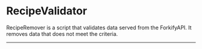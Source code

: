 # RecipeValidator

RecipeRemover is a script that validates data served from the ForkifyAPI.
It removes data that does not meet the criteria.

---

